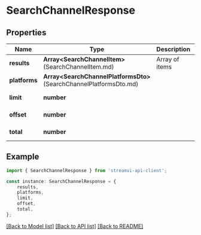 # SearchChannelResponse


## Properties

Name | Type | Description | Notes
------------ | ------------- | ------------- | -------------
**results** | **Array&lt;SearchChannelItem&gt;**(SearchChannelItem.md) | Array of items | [default to undefined]
**platforms** | **Array&lt;SearchChannelPlatformsDto&gt;**(SearchChannelPlatformsDto.md) |  | [default to undefined]
**limit** | **number** |  | [default to undefined]
**offset** | **number** |  | [default to undefined]
**total** | **number** |  | [default to undefined]

## Example

```typescript
import { SearchChannelResponse } from 'streamvi-api-client';

const instance: SearchChannelResponse = {
    results,
    platforms,
    limit,
    offset,
    total,
};
```

[[Back to Model list]](../README.md#documentation-for-models) [[Back to API list]](../README.md#documentation-for-api-endpoints) [[Back to README]](../README.md)
